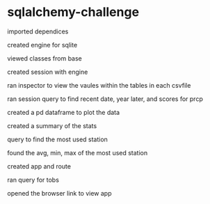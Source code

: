 # sqlalchemy-challenge

imported dependices 

created engine for sqlite

viewed classes from base

created session with  engine 

ran inspector to view the vaules within the tables in each csvfile

ran session query to find recent date, year later, and scores for prcp

created a pd dataframe to plot the data

created a  summary of the stats 

query to find the most used station 

found the avg, min, max of the most used station

created app and route

ran query for tobs

opened the browser link to view app









